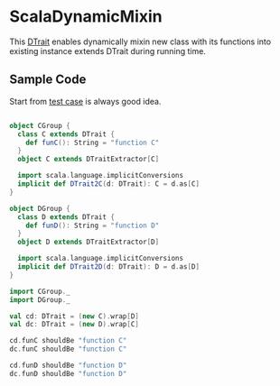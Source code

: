 # ScalaDynamicMixin

This [DTrait](src/main/scala/dynamic/mixin/DTrait.scala) enables dynamically mixin new class with its functions into existing instance extends DTrait during running time.

## Sample Code

Start from [test case](src/test/scala/dynamic/mixin/DTraitTest.scala) is always good idea.

```scala

object CGroup {
  class C extends DTrait {
    def funC(): String = "function C"
  }
  object C extends DTraitExtractor[C]

  import scala.language.implicitConversions
  implicit def DTrait2C(d: DTrait): C = d.as[C]
}

object DGroup {
  class D extends DTrait {
    def funD(): String = "function D"
  }
  object D extends DTraitExtractor[D]

  import scala.language.implicitConversions
  implicit def DTrait2D(d: DTrait): D = d.as[D]
}

import CGroup._
import DGroup._

val cd: DTrait = (new C).wrap[D]
val dc: DTrait = (new D).wrap[C]

cd.funC shouldBe "function C"
dc.funC shouldBe "function C"

cd.funD shouldBe "function D"
dc.funD shouldBe "function D"


```
